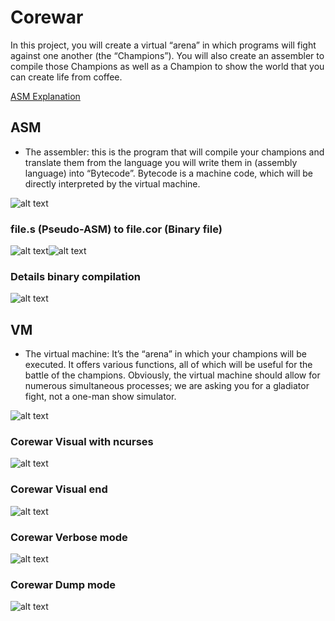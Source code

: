 # Corewar
 In this project, you will create a virtual “arena” in which programs will fight against one another (the “Champions”). You will also create an assembler to compile those Champions as well as a Champion to show the world that you can create life from coffee.

[ASM Explanation](https://github.com/vomnes/Corewar/blob/master/ASM_/README.md)

## ASM
- The assembler: this is the program that will compile your champions and translate them from the language you will write them in (assembly language) into “Bytecode”. Bytecode is a machine code, which will be directly interpreted by the virtual machine.

![alt text](https://github.com/vomnes/Corewar/blob/master/screenshot/usage_asm.png "Usage asm")

### file.s (Pseudo-ASM) to file.cor (Binary file)
![alt text](https://github.com/vomnes/Corewar/blob/master/screenshot/asm_input.png "Assembler input")![alt text](https://github.com/vomnes/Corewar/blob/master/screenshot/hexdump_cor.png "Binary created")

### Details binary compilation
![alt text](https://github.com/vomnes/Corewar/blob/master/screenshot/asm_details.png "Details binary compilation")

## VM
- The virtual machine: It’s the “arena” in which your champions will be executed. It offers various functions, all of which will be useful for the battle of the champions. Obviously, the virtual machine should allow for numerous simultaneous processes; we are asking you for a gladiator fight, not a one-man show simulator.

![alt text](https://github.com/vomnes/Corewar/blob/master/screenshot/usage_vm.png "Usage vm")

### Corewar Visual with ncurses
![alt text](https://github.com/vomnes/Corewar/blob/master/screenshot/corewar_visual.png "Corewar visual")

### Corewar Visual end
![alt text](https://github.com/vomnes/Corewar/blob/master/screenshot/corewar_finish.png "Corewar finish")

### Corewar Verbose mode
![alt text](https://github.com/vomnes/Corewar/blob/master/screenshot/corewar_verbose_mode.png "Corewar verbose")

### Corewar Dump mode
![alt text](https://github.com/vomnes/Corewar/blob/master/screenshot/corewar_dump.png "Corewar dump")
